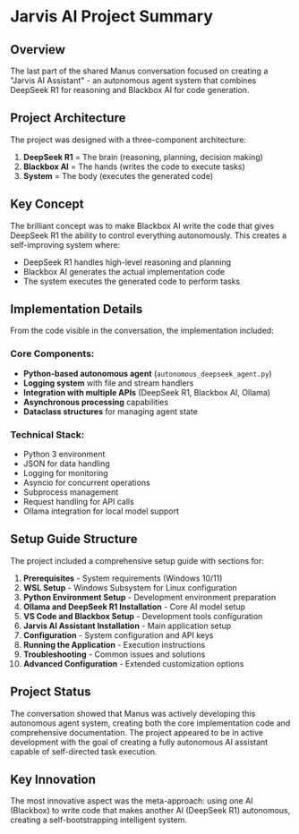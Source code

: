 # Jarvis AI Project Summary

## Overview
The last part of the shared Manus conversation focused on creating a "Jarvis AI Assistant" - an autonomous agent system that combines DeepSeek R1 for reasoning and Blackbox AI for code generation.

## Project Architecture
The project was designed with a three-component architecture:

1. **DeepSeek R1** = The brain (reasoning, planning, decision making)
2. **Blackbox AI** = The hands (writes the code to execute tasks)  
3. **System** = The body (executes the generated code)

## Key Concept
The brilliant concept was to make Blackbox AI write the code that gives DeepSeek R1 the ability to control everything autonomously. This creates a self-improving system where:
- DeepSeek R1 handles high-level reasoning and planning
- Blackbox AI generates the actual implementation code
- The system executes the generated code to perform tasks

## Implementation Details
From the code visible in the conversation, the implementation included:

### Core Components:
- **Python-based autonomous agent** (`autonomous_deepseek_agent.py`)
- **Logging system** with file and stream handlers
- **Integration with multiple APIs** (DeepSeek R1, Blackbox AI, Ollama)
- **Asynchronous processing** capabilities
- **Dataclass structures** for managing agent state

### Technical Stack:
- Python 3 environment
- JSON for data handling
- Logging for monitoring
- Asyncio for concurrent operations
- Subprocess management
- Request handling for API calls
- Ollama integration for local model support

## Setup Guide Structure
The project included a comprehensive setup guide with sections for:

1. **Prerequisites** - System requirements (Windows 10/11)
2. **WSL Setup** - Windows Subsystem for Linux configuration
3. **Python Environment Setup** - Development environment preparation
4. **Ollama and DeepSeek R1 Installation** - Core AI model setup
5. **VS Code and Blackbox Setup** - Development tools configuration
6. **Jarvis AI Assistant Installation** - Main application setup
7. **Configuration** - System configuration and API keys
8. **Running the Application** - Execution instructions
9. **Troubleshooting** - Common issues and solutions
10. **Advanced Configuration** - Extended customization options

## Project Status
The conversation showed that Manus was actively developing this autonomous agent system, creating both the core implementation code and comprehensive documentation. The project appeared to be in active development with the goal of creating a fully autonomous AI assistant capable of self-directed task execution.

## Key Innovation
The most innovative aspect was the meta-approach: using one AI (Blackbox) to write code that makes another AI (DeepSeek R1) autonomous, creating a self-bootstrapping intelligent system.

